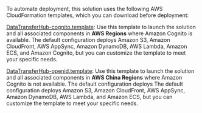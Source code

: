 To automate deployment, this solution uses the following AWS CloudFormation templates, which you can download before deployment:

[DataTransferHub-cognito.template][cognito]: Use this template to launch the solution and all associated components in **AWS Regions** where Amazon Cognito is available. The default configuration deploys Amazon S3, Amazon CloudFront, AWS AppSync, Amazon DynamoDB, AWS Lambda, Amazon ECS, and Amazon Cognito, but you can customize the template to meet your specific needs.

[DataTransferHub-openid.template][openid]: Use this template to launch the solution and all associated components in **AWS China Regions** where Amazon Cognito is not available. The default configuration deploys The default configuration deploys Amazon S3, Amazon CloudFront, AWS AppSync, Amazon DynamoDB, AWS Lambda, and Amazon ECS, but you can customize the template to meet your specific needs.

[cognito]: https://aws-gcr-solutions.s3.amazonaws.com/data-transfer-hub/latest/DataTransferHub-cognito.template

[openid]: https://aws-gcr-solutions.s3.cn-north-1.amazonaws.com.cn/data-transfer-hub/latest/DataTransferHub-openid.template

